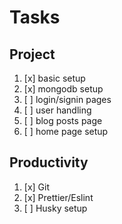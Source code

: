 # Tasks
## Project

1. [x] basic setup
2. [x] mongodb setup
3. [ ] login/signin pages
4. [ ] user handling
5. [ ] blog posts page
6. [ ] home page setup

## Productivity

1. [x] Git
2. [x] Prettier/Eslint
3. [ ] Husky setup
